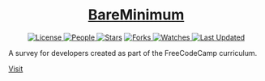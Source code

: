<div align = "center">

<h1><a href="https://2kabhishek.github.io/dev-survey">BareMinimum</a></h1>

<a href="https://github.com/2KAbhishek/dev-survey/blob/main/LICENSE">
<img alt="License" src="https://img.shields.io/github/license/2kabhishek/dev-survey?style=flat&color=eee&label="> </a>

<a href="https://github.com/2KAbhishek/dev-survey/graphs/contributors">
<img alt="People" src="https://img.shields.io/github/contributors/2kabhishek/dev-survey?style=flat&color=ffaaf2&label=People"> </a>

<a href="https://github.com/2KAbhishek/dev-survey/stargazers">
<img alt="Stars" src="https://img.shields.io/github/stars/2kabhishek/dev-survey?style=flat&color=98c379&label=Stars"></a>

<a href="https://github.com/2KAbhishek/dev-survey/network/members">
<img alt="Forks" src="https://img.shields.io/github/forks/2kabhishek/dev-survey?style=flat&color=66a8e0&label=Forks"> </a>

<a href="https://github.com/2KAbhishek/dev-survey/watchers">
<img alt="Watches" src="https://img.shields.io/github/watchers/2kabhishek/dev-survey?style=flat&color=f5d08b&label=Watches"> </a>

<a href="https://github.com/2KAbhishek/dev-survey/pulse">
<img alt="Last Updated" src="https://img.shields.io/github/last-commit/2kabhishek/dev-survey?style=flat&color=e06c75&label="> </a>

</div>

A survey for developers created as part of the FreeCodeCamp curriculum.

[Visit](https://2kabhishek.github.io/dev-survey)
